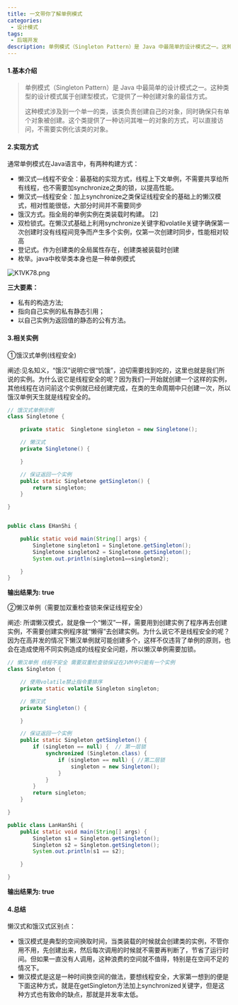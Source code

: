 ```yaml
---
title: 一文带你了解单例模式
categories:
 - 设计模式
tags:
 - 后端开发
description: 单例模式（Singleton Pattern）是 Java 中最简单的设计模式之一。这种类型的设计模式属于创建型模式，它提供了一种创建对象的最佳方式...
---
```


#### 1.基本介绍

> 单例模式（Singleton Pattern）是 Java 中最简单的设计模式之一。这种类型的设计模式属于创建型模式，它提供了一种创建对象的最佳方式。
>
> 这种模式涉及到一个单一的类，该类负责创建自己的对象，同时确保只有单个对象被创建。这个类提供了一种访问其唯一的对象的方式，可以直接访问，不需要实例化该类的对象。

#### 2.实现方式

通常单例模式在Java语言中，有两种构建方式：

- 懒汉式—线程不安全：最基础的实现方式，线程上下文单例，不需要共享给所有线程，也不需要加synchronize之类的锁，以提高性能。
- 懒汉式—线程安全：加上synchronize之类保证线程安全的基础上的懒汉模式，相对性能很低，大部分时间并不需要同步
- 饿汉方式。指全局的单例实例在类装载时构建。 [2] 
- 双检锁式。在懒汉式基础上利用synchronize关键字和volatile关键字确保第一次创建时没有线程间竞争而产生多个实例，仅第一次创建时同步，性能相对较高
- 登记式。作为创建类的全局属性存在，创建类被装载时创建
- 枚举。java中枚举类本身也是一种单例模式

![K1VK78.png](https://s2.ax1x.com/2019/10/21/K1VK78.png)

**三大要素：**

- 私有的构造方法;
- 指向自己实例的私有静态引用；
- 以自己实例为返回值的静态的公有方法。

#### 3.相关实例

①饿汉式单例(线程安全)

阐述:见名知义，“饿汉”说明它很“饥饿”，迫切需要找到吃的，这里也就是我们所说的实例。为什么说它是线程安全的呢？因为我们一开始就创建一个这样的实例，其他线程在访问前这个实例就已经创建完成，在类的生命周期中只创建一次，所以饿汉单例天生就是线程安全的。

```java
// 饿汉式单例示例
class Singletone {

    private static  Singletone singleton = new Singletone();

    // 懒汉式
    private Singletone() {

    }

    // 保证返回一个实例
    public static Singletone getSingleton() {
        return singleton;
    }

}


public class EHanShi {

    public static void main(String[] args) {
        Singletone singleton1 = Singletone.getSingleton();
        Singletone singleton2 = Singletone.getSingleton();
        System.out.println(singleton1==singleton2);

    }
}
```

**输出结果为: true**

②懒汉单例（需要加双重检查锁来保证线程安全）

阐述: 所谓懒汉模式，就是像一个“懒汉”一样，需要用到创建实例了程序再去创建实例，不需要创建实例程序就“懒得”去创建实例。为什么说它不是线程安全的呢？因为在高并发的情况下懒汉单例就可能创建多个，这样不仅违背了单例的原则，也会在造成使用不同实例造成的线程安全问题，所以懒汉单例需要加锁。

```java
// 懒汉单例 线程不安全 需要双重检查锁保证在JVM中只能有一个实例
class Singleton {

    // 使用volatile禁止指令重排序
    private static volatile Singleton singleton;

    // 懒汉式
    private Singleton() {

    }

    // 保证返回一个实例
    public static Singleton getSingleton() {
        if (singleton == null) {  // 第一层锁
            synchronized (Singleton.class) {
                if (singleton == null) { //第二层锁
                    singleton = new Singleton();
                }
            }
        }
        return singleton;
    }

}

public class LanHanShi {
    public static void main(String[] args) {
        Singleton s1 = Singleton.getSingleton();
        Singleton s2 = Singleton.getSingleton();
        System.out.println(s1 == s2);

    }

}
```

**输出结果为: true**

#### 4.总结

懒汉式和饿汉式区别点：

- 饿汉模式是典型的空间换取时间，当类装载的时候就会创建类的实例，不管你用不用，先创建出来，然后每次调用的时候就不需要再判断了，节省了运行时间。但如果一直没有人调用，这种浪费的空间就不值得，特别是在空间不足的情况下。 
- 懒汉模式是这是一种时间换空间的做法，要想线程安全，大家第一想到的便是下面这种方式，就是在getSingleton方法加上synchronized关键字，但是这种方式也有致命的缺点，那就是并发率太低。

  

   

  

